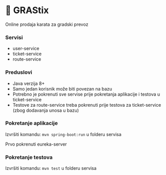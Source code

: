 # 🎫 GRAStix 

Online prodaja karata za gradski prevoz 

### Servisi

* user-service
* ticket-service
* route-service

### Preduslovi

* Java verzija 8+
* Samo jedan korisnik može biti povezan na bazu
* Potrebno je pokrenuti sve servise prije pokretanja aplikacije i testova u ticket-service
* Testove za route-service treba pokrenuti prije testova za ticket-service (zbog dodavanja unosa u bazu)

### Pokretanje aplikacije

Izvršiti komandu: ```mvn spring-boot:run``` u folderu servisa

Prvo pokrenuti eureka-server

### Pokretanje testova

Izvršiti komandu: ```mvn test``` u folderu servisa


